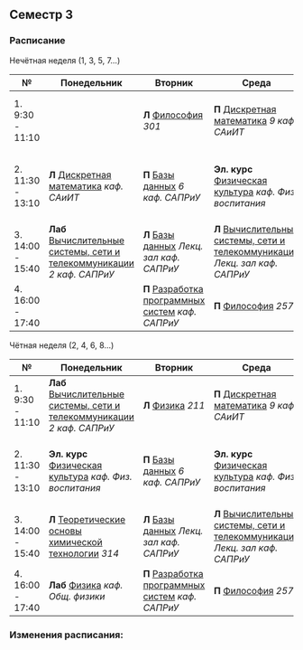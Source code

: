 ## Семестр 3

### Расписание

Нечётная неделя (1, 3, 5, 7...)

|№| Понедельник | Вторник | Среда | Четверг | Пятница |
| ----- | ------ |------ |------ |------ |------ |
| 1. 9:30 - 11:10|  | **Л** [Философия](../../Subjects/Philosophy.md) *301* | **П** [Дискретная математика](../../Subjects/DiscreteMath.md) *9 каф. САиИТ* | **Л** [Математический анализ](../../Subjects/MathematicalAnalysis.md) *7-405* по 27.10 | **Л** [Разработка программных систем](../../Subjects/DevelopmentOfSoftwareSystems.md) *Лекц. зал каф. САПРиУ* |
| 2. 11:30 - 13:10| **Л** [Дискретная математика](../../Subjects/DiscreteMath.md) *каф. САиИТ* | **П** [Базы данных](../../Subjects/Databases.md) *6 каф. САПРиУ* |  **Эл. курс** [Физическая культура](../../Subjects/PhysicalCulture.md) *каф. Физ. воспитания* | **П** [Математический анализ](../../Subjects/MathematicalAnalysis.md) *7-119* | **П** [Теоретические основы химической технологии](../../Subjects/TheoreticalFoundationsOfChemicalTechnology.md) *210*|
| 3. 14:00 - 15:40| **Лаб** [Вычислительные системы, сети и телекоммуникации](../../Subjects/ComputingSystemsNetworks&Telecommunications.md) *2 каф. САПРиУ* | **Л** [Базы данных](../../Subjects/Databases.md) *Лекц. зал каф. САПРиУ* | **Л** [Вычислительные системы, сети и телекоммуникации](../../Subjects/ComputingSystemsNetworks&Telecommunications.md) *Лекц. зал каф. САПРиУ* | **П** [Физика](../../Subjects/Physics.md) *2 каф. Общ. физики* | **Л/П** [Иностранный язык](https://t.me/joinchat/d1iGGmV8-5w3ZmZi) *7-228 каф. Ин.яз.* |
| 4. 16:00 - 17:40 | | **П** [Разработка программных систем](../../Subjects/DevelopmentOfSoftwareSystems.md) *каф. САПРиУ* | **П** [Философия](../../Subjects/Philosophy.md) *257* | | |

Чётная неделя (2, 4, 6, 8...)

|№| Понедельник | Вторник | Среда | Четверг | Пятница |
| ----- | ------ |------ |------ |------ |------ |
| 1. 9:30 - 11:10| **Лаб** [Вычислительные системы, сети и телекоммуникации](../../Subjects/ComputingSystemsNetworks&Telecommunications.md) *2 каф. САПРиУ* | **Л** [Физика](../../Subjects/Physics.md) *211* | **П** [Дискретная математика](../../Subjects/DiscreteMath.md) *9 каф. САиИТ* | **Л** [Математический анализ](../../Subjects/MathematicalAnalysis.md) *7-405* по 27.10 |  |
| 2. 11:30 - 13:10| **Эл. курс** [Физическая культура](../../Subjects/PhysicalCulture.md) *каф. Физ. воспитания* | **П** [Базы данных](../../Subjects/Databases.md) *6 каф. САПРиУ* |  **Эл. курс** [Физическая культура](../../Subjects/PhysicalCulture.md) *каф. Физ. воспитания* | **П** [Математический анализ](../../Subjects/MathematicalAnalysis.md) *7-119* | **П** [Теоретические основы химической технологии](../../Subjects/TheoreticalFoundationsOfChemicalTechnology.md) *210* |
| 3. 14:00 - 15:40| **Л** [Теоретические основы химической технологии](../../Subjects/TheoreticalFoundationsOfChemicalTechnology.md) *314* | **Л** [Базы данных](../../Subjects/Databases.md) *Лекц. зал каф. САПРиУ* | **Л** [Вычислительные системы, сети и телекоммуникации](../../Subjects/ComputingSystemsNetworks&Telecommunications.md) *Лекц. зал каф. САПРиУ* | **П** [Физика](../../Subjects/Physics.md) *2 каф. Общ. физики* | **Л/П** [Иностранный язык](https://t.me/joinchat/d1iGGmV8-5w3ZmZi) *7-228 каф. Ин.яз.* |
| 4. 16:00 - 17:40 | **Лаб** [Физика](../../Subjects/Physics.md) *каф. Общ. физики* | **П** [Разработка программных систем](../../Subjects/DevelopmentOfSoftwareSystems.md) *каф. САПРиУ* | **П** [Философия](../../Subjects/Philosophy.md) *257* | | |

### Изменения расписания:
